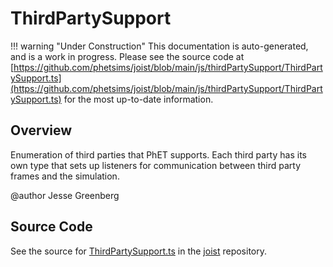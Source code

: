 # ThirdPartySupport

!!! warning "Under Construction"
    This documentation is auto-generated, and is a work in progress. Please see the source code at
    [https://github.com/phetsims/joist/blob/main/js/thirdPartySupport/ThirdPartySupport.ts](https://github.com/phetsims/joist/blob/main/js/thirdPartySupport/ThirdPartySupport.ts) for the most up-to-date information.

## Overview

Enumeration of third parties that PhET supports.  Each third party has its own type that sets up listeners for
communication between third party frames and the simulation.

@author Jesse Greenberg



## Source Code

See the source for [ThirdPartySupport.ts](https://github.com/phetsims/joist/blob/main/js/thirdPartySupport/ThirdPartySupport.ts) in the [joist](https://github.com/phetsims/joist) repository.
